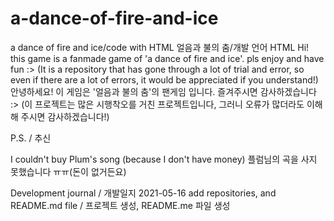 # a-dance-of-fire-and-ice
a dance of fire and ice/code with HTML
얼음과 불의 춤/개발 언어 HTML
Hi! this game is a fanmade game of 'a dance of fire and ice'. pls enjoy and have fun :>
(It is a repository that has gone through a lot of trial and error, so even if there are a lot of errors, it would be appreciated if you understand!)
안녕하세요! 이 게임은 '얼음과 불의 춤'의 팬게임 입니다. 즐겨주시면 감사하겠습니다 :>
(이 프로젝트는 많은 시행착오를 거친 프로젝트입니다, 그러니 오류가 많더라도 이해해 주시면 감사하겠습니다!)

P.S. / 추신

I couldn't buy Plum's song (because I don't have money)
플럼님의 곡을 사지 못했습니다 ㅠㅠ(돈이 없거든요)

Development journal / 개발일지
2021-05-16
  add repositories, and README.md file / 프로젝트 생성, README.me 파일 생성
